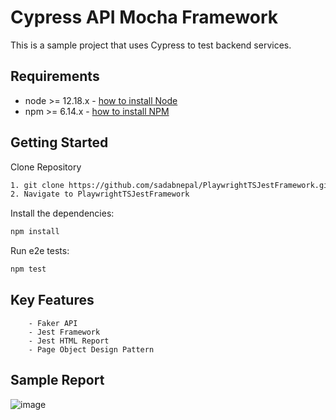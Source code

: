 # Cypress API Mocha Framework
This is a sample project that uses Cypress to test backend services.

## Requirements
-   node >= 12.18.x - [how to install Node](https://nodejs.org/en/download/)
-   npm >= 6.14.x - [how to install NPM](https://www.npmjs.com/get-npm)

## Getting Started
Clone Repository
```bash
1. git clone https://github.com/sadabnepal/PlaywrightTSJestFramework.git
2. Navigate to PlaywrightTSJestFramework
```

Install the dependencies:
```bash
npm install
```

Run e2e tests:
```bash
npm test
```

## Key Features
        - Faker API
        - Jest Framework
        - Jest HTML Report
        - Page Object Design Pattern

## Sample Report
![image](https://user-images.githubusercontent.com/65847528/117562610-dbed4680-b0bd-11eb-9f07-1b4cf02c02d4.png)

